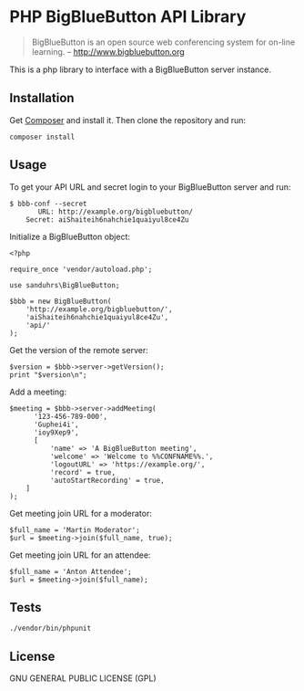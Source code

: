 # PHP BigBlueButton API Library

> BigBlueButton is an open source web conferencing system for on-line learning. – http://www.bigbluebutton.org

This is a php library to interface with a BigBlueButton server instance.

## Installation

Get [Composer](https://getcomposer.org/) and install it.
Then clone the repository and run:

    composer install

## Usage

To get your API URL and secret login to your BigBlueButton server and run:

    $ bbb-conf --secret
           URL: http://example.org/bigbluebutton/
        Secret: aiShaiteih6nahchie1quaiyul8ce4Zu

Initialize a BigBlueButton object:

    <?php

    require_once 'vendor/autoload.php';

    use sanduhrs\BigBlueButton;

    $bbb = new BigBlueButton(
        'http://example.org/bigbluebutton/',
        'aiShaiteih6nahchie1quaiyul8ce4Zu',
        'api/'
    );

Get the version of the remote server:

    $version = $bbb->server->getVersion();
    print "$version\n";

Add a meeting:

    $meeting = $bbb->server->addMeeting(
          '123-456-789-000',
          'Guphei4i',
          'ioy9Xep9',
          [
              'name' => 'A BigBlueButton meeting',
              'welcome' => 'Welcome to %%CONFNAME%%.',
              'logoutURL' => 'https://example.org/',
              'record' = true,
              'autoStartRecording' = true,
        ]
    );

Get meeting join URL for a moderator:

    $full_name = 'Martin Moderator';
    $url = $meeting->join($full_name, true);

Get meeting join URL for an attendee:

    $full_name = 'Anton Attendee';
    $url = $meeting->join($full_name);

## Tests

    ./vendor/bin/phpunit

## License
GNU GENERAL PUBLIC LICENSE (GPL)
